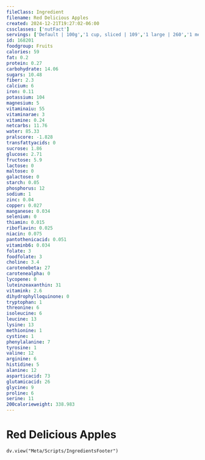 ```yaml
---
fileClass: Ingredient
filename: Red Delicious Apples
created: 2024-12-21T19:27:02-06:00
cssclasses: ['nutFact']
servings: ['Default | 100g','1 cup, sliced | 109','1 large | 260','1 medium | 212','1 small | 158']
id: 168201
foodgroup: Fruits
calories: 59
fat: 0.2
protein: 0.27
carbohydrate: 14.06
sugars: 10.48
fiber: 2.3
calcium: 6
iron: 0.11
potassium: 104
magnesium: 5
vitaminaiu: 55
vitaminarae: 3
vitamine: 0.24
netcarbs: 11.76
water: 85.33
pralscore: -1.828
transfattyacids: 0
sucrose: 1.86
glucose: 2.71
fructose: 5.9
lactose: 0
maltose: 0
galactose: 0
starch: 0.05
phosphorus: 12
sodium: 1
zinc: 0.04
copper: 0.027
manganese: 0.034
selenium: 0
thiamin: 0.015
riboflavin: 0.025
niacin: 0.075
pantothenicacid: 0.051
vitaminb6: 0.034
folate: 3
foodfolate: 3
choline: 3.4
carotenebeta: 27
carotenealpha: 0
lycopene: 0
luteinzeaxanthin: 31
vitamink: 2.6
dihydrophylloquinone: 0
tryptophan: 1
threonine: 6
isoleucine: 6
leucine: 13
lysine: 13
methionine: 1
cystine: 1
phenylalanine: 7
tyrosine: 1
valine: 12
arginine: 6
histidine: 5
alanine: 12
asparticacid: 73
glutamicacid: 26
glycine: 9
proline: 6
serine: 11
200calorieweight: 338.983
---
```


# Red Delicious Apples

```dataviewjs
dv.view("Meta/Scripts/IngredientsFooter")
```